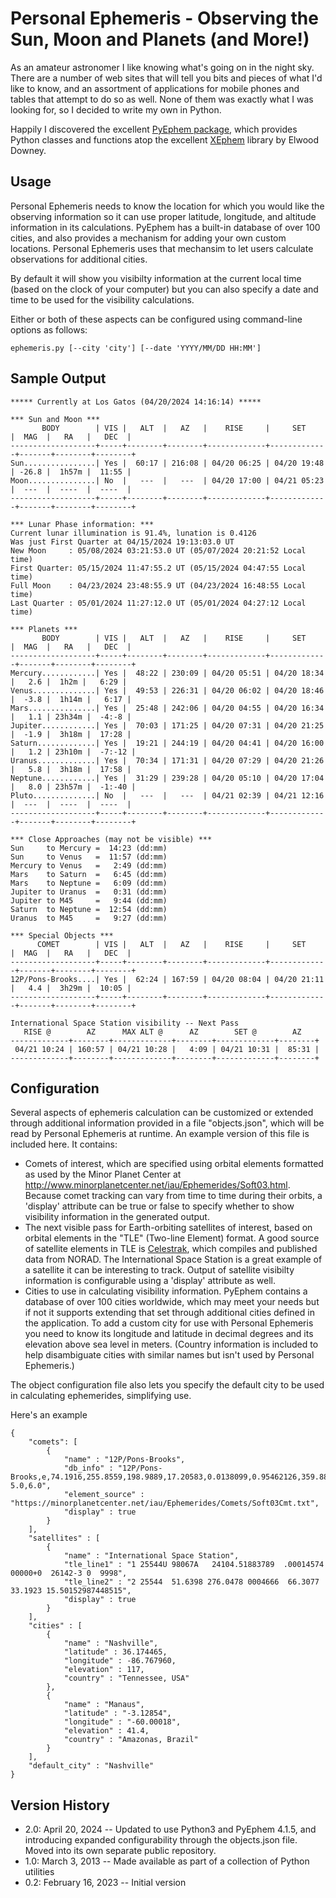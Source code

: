 # Personal Ephemeris - Observing the Sun, Moon and Planets (and More!)

As an amateur astronomer I like knowing what's going on in the night sky.  There are a number of web sites that will tell you bits and pieces of what I'd like to know, and an assortment of applications for mobile phones and tables that attempt to do so as well.  None of them was exactly what I was looking for, so I decided to write my own in Python.

Happily I discovered the excellent [PyEphem package](https://rodesmill.org/pyephem), which provides Python classes and functions atop the excellent [XEphem](https://www.clearskyinstitute.com/xephem) library by Elwood Downey.

## Usage 

Personal Ephemeris needs to know the location for which you would like the observing information so it can use proper latitude, longitude, and altitude information in its calculations.  PyEphem has a built-in database of over 100 cities, and also provides a mechanism for adding your own custom locations.  Personal Ephemeris uses that mechansim to let users calculate observations for additional cities.

By default it will show you visibilty information at the current local time (based on the clock of your computer) but you can also specify a date and time to be used for the visibility calculations.

Either or both of these aspects can be configured using command-line options as follows:

```
ephemeris.py [--city 'city'] [--date 'YYYY/MM/DD HH:MM']
```

## Sample Output

```
***** Currently at Los Gatos (04/20/2024 14:16:14) *****

*** Sun and Moon ***
       BODY        | VIS |   ALT  |   AZ   |    RISE     |     SET     |  MAG  |   RA   |   DEC  |
-------------------+-----+--------+--------+-------------+-------------+-------+--------+--------+
Sun................| Yes |  60:17 | 216:08 | 04/20 06:25 | 04/20 19:48 | -26.8 |  1h57m |  11:55 |
Moon...............| No  |   ---  |   ---  | 04/20 17:00 | 04/21 05:23 |  ---  |  ----  |  ----  |
-------------------+-----+--------+--------+-------------+-------------+-------+--------+--------+

*** Lunar Phase information: ***
Current lunar illumination is 91.4%, lunation is 0.4126
Was just First Quarter at 04/15/2024 19:13:03.0 UT
New Moon     : 05/08/2024 03:21:53.0 UT (05/07/2024 20:21:52 Local time)
First Quarter: 05/15/2024 11:47:55.2 UT (05/15/2024 04:47:55 Local time)
Full Moon    : 04/23/2024 23:48:55.9 UT (04/23/2024 16:48:55 Local time)
Last Quarter : 05/01/2024 11:27:12.0 UT (05/01/2024 04:27:12 Local time)

*** Planets ***
       BODY        | VIS |   ALT  |   AZ   |    RISE     |     SET     |  MAG  |   RA   |   DEC  |
-------------------+-----+--------+--------+-------------+-------------+-------+--------+--------+
Mercury............| Yes |  48:22 | 230:09 | 04/20 05:51 | 04/20 18:34 |   2.6 |  1h2m |   6:29 |
Venus..............| Yes |  49:53 | 226:31 | 04/20 06:02 | 04/20 18:46 |  -3.8 |  1h14m |   6:17 |
Mars...............| Yes |  25:48 | 242:06 | 04/20 04:55 | 04/20 16:34 |   1.1 | 23h34m |  -4:-8 |
Jupiter............| Yes |  70:03 | 171:25 | 04/20 07:31 | 04/20 21:25 |  -1.9 |  3h18m |  17:28 |
Saturn.............| Yes |  19:21 | 244:19 | 04/20 04:41 | 04/20 16:00 |   1.2 | 23h10m |  -7:-12 |
Uranus.............| Yes |  70:34 | 171:31 | 04/20 07:29 | 04/20 21:26 |   5.8 |  3h18m |  17:58 |
Neptune............| Yes |  31:29 | 239:28 | 04/20 05:10 | 04/20 17:04 |   8.0 | 23h57m |  -1:-40 |
Pluto..............| No  |   ---  |   ---  | 04/21 02:39 | 04/21 12:16 |  ---  |  ----  |  ----  |
-------------------+-----+--------+--------+-------------+-------------+-------+--------+--------+

*** Close Approaches (may not be visible) ***
Sun     to Mercury =  14:23 (dd:mm)
Sun     to Venus   =  11:57 (dd:mm)
Mercury to Venus   =   2:49 (dd:mm)
Mars    to Saturn  =   6:45 (dd:mm)
Mars    to Neptune =   6:09 (dd:mm)
Jupiter to Uranus  =   0:31 (dd:mm)
Jupiter to M45     =   9:44 (dd:mm)
Saturn  to Neptune =  12:54 (dd:mm)
Uranus  to M45     =   9:27 (dd:mm)

*** Special Objects ***
      COMET        | VIS |   ALT  |   AZ   |    RISE     |     SET     |  MAG  |   RA   |   DEC  |
-------------------+-----+--------+--------+-------------+-------------+-------+--------+--------+
12P/Pons-Brooks....| Yes |  62:24 | 167:59 | 04/20 08:04 | 04/20 21:11 |   4.4 |  3h29m |  10:05 |
-------------------+-----+--------+--------+-------------+-------------+-------+--------+--------+

International Space Station visibility -- Next Pass
   RISE @        AZ      MAX ALT @      AZ        SET @        AZ
-------------+--------+-------------+--------+-------------+--------+
 04/21 10:24 | 160:57 | 04/21 10:28 |   4:09 | 04/21 10:31 |  85:31 |
-------------+--------+-------------+--------+-------------+--------+
```

## Configuration

Several aspects of ephemeris calculation can be customized or extended through additional information provided in a file "objects.json", which will be read by Personal Ephemeris at runtime.  An example version of this file is included here.  It contains:
* Comets of interest, which are specified using orbital elements formatted as used by the Minor Planet Center at http://www.minorplanetcenter.net/iau/Ephemerides/Soft03.html.  Because comet tracking can vary from time to time during their orbits, a 'display' attribute can be true or false to specify whether to show visibility information in the generated output.
* The next visible pass for Earth-orbiting satellites of interest, based on orbital elements in the "TLE" (Two-line Element) format.  A good source of satellite elements in TLE is [Celestrak](http://celestrak.org/NORAD/elements/), which compiles and published data from NORAD.  The International Space Station is a great example of a satellite it can be interesting to track.  Output of satellite visibilty information is configurable using a 'display' attribute as well.
* Cities to use in calculating visibility information. PyEphem contains a database of over 100 cities worldwide, which may meet your needs but if not it supports extending that set through additional cities defined in the application.  To add a custom city for use with Personal Ephemeris you need to know its longitude and latitude in decimal degrees and its elevation above sea level in meters.  (Country information is included to help disambiguate cities with similar names but isn't used by Personal Ephemeris.)

The object configuration file also lets you specify the default city to be used in calculating ephemerides, simplifying use.

Here's an example
```
{
    "comets": [
        {
            "name" : "12P/Pons-Brooks",
            "db_info" : "12P/Pons-Brooks,e,74.1916,255.8559,198.9889,17.20583,0.0138099,0.95462126,359.8878,04/13.0/2024,2000,g  5.0,6.0",
            "element_source" : "https://minorplanetcenter.net/iau/Ephemerides/Comets/Soft03Cmt.txt",
            "display" : true
        }
    ],
    "satellites" : [
        {
            "name" : "International Space Station",             
            "tle_line1" : "1 25544U 98067A   24104.51883789  .00014574  00000+0  26142-3 0  9998",
            "tle_line2" : "2 25544  51.6398 276.0478 0004666  66.3077  33.1923 15.50152987448515",
            "display" : true
        }
    ],
    "cities" : [
        {
            "name" : "Nashville",
            "latitude" : 36.174465,
            "longitude" : -86.767960,
            "elevation" : 117,
            "country" : "Tennessee, USA"
        },
        {
            "name" : "Manaus",
            "latitude" : "-3.12854",
            "longitude" : "-60.00018",
            "elevation" : 41.4,
            "country" : "Amazonas, Brazil"
        }
    ],
    "default_city" : "Nashville"
}
```


## Version History
* 2.0: April 20, 2024 -- Updated to use Python3 and PyEphem 4.1.5, and introducing expanded configurability through the objects.json file.  Moved into its own separate public repository.
* 1.0: March 3, 2013 -- Made available as part of a collection of Python utilities
* 0.2: February 16, 2023 -- Initial version